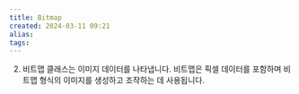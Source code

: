 ```yaml
---
title: Bitmap
created: 2024-03-11 09:21
alias:
tags:
---
```

2. 비트맵 클래스는 이미지 데이터를 나타냅니다. 비트맵은 픽셀 데이터를 포함하며 비트맵 형식의 이미지를 생성하고 조작하는 데 사용됩니다.


